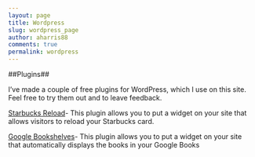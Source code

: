 ```yaml
---
layout: page
title: Wordpress
slug: wordpress_page
author: aharris88
comments: true
permalink: wordpress
---
```


##Plugins##

I’ve made a couple of free plugins for WordPress, which I use on this site. Feel free to try them out and to leave feedback.

[Starbucks Reload](starbucks-reload-widget)- This plugin allows you to put a widget on your site that allows visitors to reload your Starbucks card.

[Google Bookshelves](google-bookshelves)- This plugin allows you to put a widget on your site that automatically displays the books in your Google Books